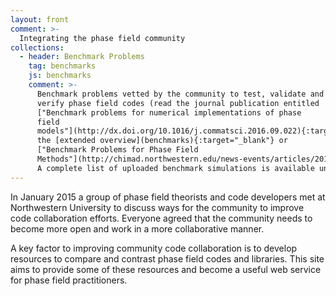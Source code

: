 ```yaml
---
layout: front
comment: >-
  Integrating the phase field community
collections:
  - header: Benchmark Problems
    tag: benchmarks
    js: benchmarks
    comment: >-
      Benchmark problems vetted by the community to test, validate and
      verify phase field codes (read the journal publication entitled
      ["Benchmark problems for numerical implementations of phase
      field
      models"](http://dx.doi.org/10.1016/j.commatsci.2016.09.022){:target="_blank"},
      the [extended overview](benchmarks){:target="_blank"} or
      ["Benchmark Problems for Phase Field
      Methods"](http://chimad.northwestern.edu/news-events/articles/2016/PhaseField_BenchMark.html)).
      A complete list of uploaded benchmark simulations is available under ["Benchmark Simulations"](simulations){:target="_blank"}.
---
```


In January 2015 a group of phase field theorists and code developers
met at Northwestern University to discuss ways for the community to
improve code collaboration efforts. Everyone agreed that the community
needs to become more open and work in a more collaborative manner.

A key factor to improving community code collaboration is to develop
resources to compare and contrast phase field codes and
libraries. This site aims to provide some of these resources and
become a useful web service for phase field practitioners.
